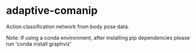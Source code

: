 # adaptive-comanip

Action classification network from body pose data.

Note: If using a conda environment, after installing pip dependencies please run 'conda install graphviz'